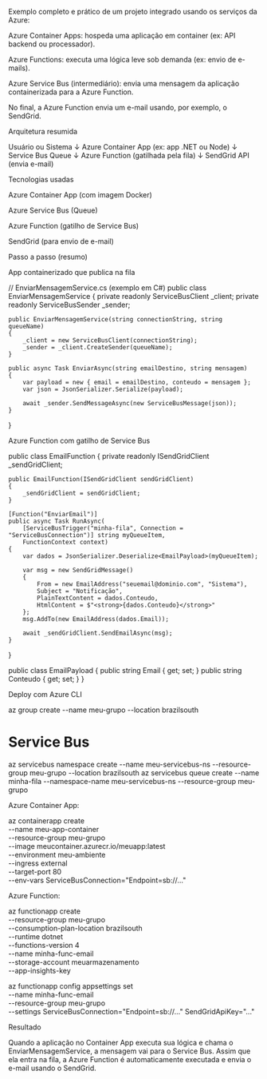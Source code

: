 Exemplo completo e prático de um projeto integrado usando os serviços da Azure:

Azure Container Apps: hospeda uma aplicação em container (ex: API backend ou processador).

Azure Functions: executa uma lógica leve sob demanda (ex: envio de e-mails).

Azure Service Bus (intermediário): envia uma mensagem da aplicação containerizada para a Azure Function.

No final, a Azure Function envia um e-mail usando, por exemplo, o SendGrid.

Arquitetura resumida

Usuário ou Sistema
      ↓
Azure Container App (ex: app .NET ou Node)
      ↓
Service Bus Queue
      ↓
Azure Function (gatilhada pela fila)
      ↓
SendGrid API (envia e-mail)

Tecnologias usadas

Azure Container App (com imagem Docker)

Azure Service Bus (Queue)

Azure Function (gatilho de Service Bus)

SendGrid (para envio de e-mail)

Passo a passo (resumo)

App containerizado que publica na fila

// EnviarMensagemService.cs (exemplo em C#)
public class EnviarMensagemService
{
    private readonly ServiceBusClient _client;
    private readonly ServiceBusSender _sender;

    public EnviarMensagemService(string connectionString, string queueName)
    {
        _client = new ServiceBusClient(connectionString);
        _sender = _client.CreateSender(queueName);
    }

    public async Task EnviarAsync(string emailDestino, string mensagem)
    {
        var payload = new { email = emailDestino, conteudo = mensagem };
        var json = JsonSerializer.Serialize(payload);

        await _sender.SendMessageAsync(new ServiceBusMessage(json));
    }
}

 Azure Function com gatilho de Service Bus

public class EmailFunction
{
    private readonly ISendGridClient _sendGridClient;

    public EmailFunction(ISendGridClient sendGridClient)
    {
        _sendGridClient = sendGridClient;
    }

    [Function("EnviarEmail")]
    public async Task RunAsync(
        [ServiceBusTrigger("minha-fila", Connection = "ServiceBusConnection")] string myQueueItem,
        FunctionContext context)
    {
        var dados = JsonSerializer.Deserialize<EmailPayload>(myQueueItem);

        var msg = new SendGridMessage()
        {
            From = new EmailAddress("seuemail@dominio.com", "Sistema"),
            Subject = "Notificação",
            PlainTextContent = dados.Conteudo,
            HtmlContent = $"<strong>{dados.Conteudo}</strong>"
        };
        msg.AddTo(new EmailAddress(dados.Email));

        await _sendGridClient.SendEmailAsync(msg);
    }
}

public class EmailPayload
{
    public string Email { get; set; }
    public string Conteudo { get; set; }
}

Deploy com Azure CLI

az group create --name meu-grupo --location brazilsouth

# Service Bus
az servicebus namespace create --name meu-servicebus-ns --resource-group meu-grupo --location brazilsouth
az servicebus queue create --name minha-fila --namespace-name meu-servicebus-ns --resource-group meu-grupo

Azure Container App:

az containerapp create \
  --name meu-app-container \
  --resource-group meu-grupo \
  --image meucontainer.azurecr.io/meuapp:latest \
  --environment meu-ambiente \
  --ingress external \
  --target-port 80 \
  --env-vars ServiceBusConnection="Endpoint=sb://..."

Azure Function:

az functionapp create \
  --resource-group meu-grupo \
  --consumption-plan-location brazilsouth \
  --runtime dotnet \
  --functions-version 4 \
  --name minha-func-email \
  --storage-account meuarmazenamento \
  --app-insights-key <chave>

az functionapp config appsettings set \
  --name minha-func-email \
  --resource-group meu-grupo \
  --settings ServiceBusConnection="Endpoint=sb://..." SendGridApiKey="..."



Resultado

Quando a aplicação no Container App executa sua lógica e chama o EnviarMensagemService, a mensagem vai para o Service Bus. Assim que ela entra na fila, a Azure Function é automaticamente executada e envia o e-mail usando o SendGrid.




 




